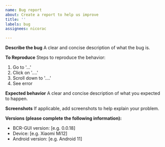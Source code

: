 ```yaml
---
name: Bug report
about: Create a report to help us improve
title: ''
labels: bug
assignees: nicorac

---
```


**Describe the bug**
A clear and concise description of what the bug is.

**To Reproduce**
Steps to reproduce the behavior:
1. Go to '...'
2. Click on '....'
3. Scroll down to '....'
4. See error

**Expected behavior**
A clear and concise description of what you expected to happen.

**Screenshots**
If applicable, add screenshots to help explain your problem.

**Versions (please complete the following information):**
 - BCR-GUI version: [e.g. 0.0.18]
 - Device: [e.g. Xiaomi Mi12]
 - Android version: [e.g. Android 11]
